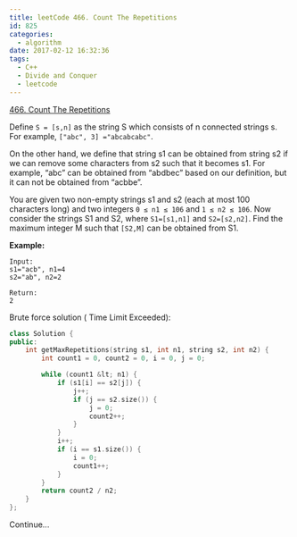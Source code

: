 ```yaml
---
title: leetCode 466. Count The Repetitions
id: 825
categories:
  - algorithm
date: 2017-02-12 16:32:36
tags:
  - C++
  - Divide and Conquer
  - leetcode
---
```


[466&#46; Count The Repetitions](https://leetcode.com/problems/count-the-repetitions/)

Define `S = [s,n]` as the string S which consists of n connected strings s. For example, `["abc", 3] ="abcabcabc"`.

On the other hand, we define that string s1 can be obtained from string s2 if we can remove some characters from s2 such that it becomes s1\. For example, “abc” can be obtained from “abdbec” based on our definition, but it can not be obtained from “acbbe”.

You are given two non-empty strings s1 and s2 (each at most 100 characters long) and two integers `0 ≤ n1 ≤ 106` and `1 ≤ n2 ≤ 106`. Now consider the strings S1 and S2, where `S1=[s1,n1]` and `S2=[s2,n2]`. Find the maximum integer M such that `[S2,M]` can be obtained from S1.

**Example:**

    Input:
    s1="acb", n1=4
    s2="ab", n2=2

    Return:
    2

Brute force solution ( Time Limit Exceeded):



``` cpp
class Solution {
public:
    int getMaxRepetitions(string s1, int n1, string s2, int n2) {
        int count1 = 0, count2 = 0, i = 0, j = 0;

        while (count1 &lt; n1) {
            if (s1[i] == s2[j]) {
                j++;
                if (j == s2.size()) {
                    j = 0;
                    count2++;
                }
            }
            i++;
            if (i == s1.size()) {
                i = 0;
                count1++;
            }
        }
        return count2 / n2;
    }
};
```

Continue...